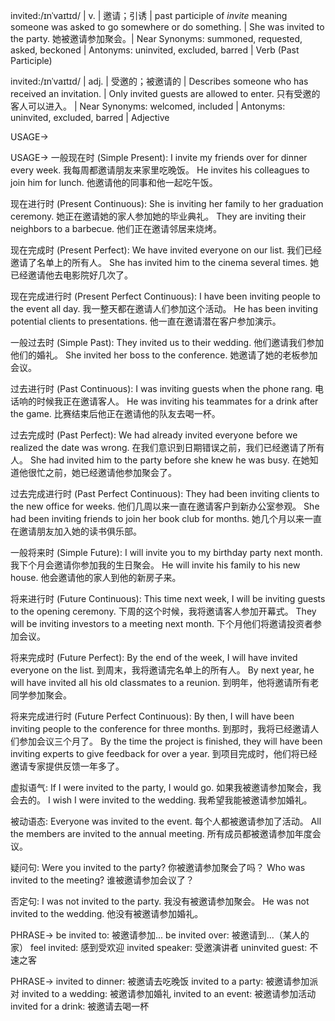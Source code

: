 invited:/ɪnˈvaɪtɪd/ | v. | 邀请；引诱 |  past participle of *invite* meaning someone was asked to go somewhere or do something. |  She was invited to the party. 她被邀请参加聚会。| Near Synonyms: summoned, requested, asked, beckoned | Antonyms: uninvited, excluded, barred | Verb (Past Participle)

invited:/ɪnˈvaɪtɪd/ | adj. | 受邀的；被邀请的 |  Describes someone who has received an invitation. |  Only invited guests are allowed to enter. 只有受邀的客人可以进入。 | Near Synonyms: welcomed, included | Antonyms: uninvited, excluded, barred | Adjective


USAGE->

USAGE->
一般现在时 (Simple Present):
I invite my friends over for dinner every week.  我每周都邀请朋友来家里吃晚饭。
He invites his colleagues to join him for lunch. 他邀请他的同事和他一起吃午饭。

现在进行时 (Present Continuous):
She is inviting her family to her graduation ceremony. 她正在邀请她的家人参加她的毕业典礼。
They are inviting their neighbors to a barbecue. 他们正在邀请邻居来烧烤。


现在完成时 (Present Perfect):
We have invited everyone on our list. 我们已经邀请了名单上的所有人。
She has invited him to the cinema several times. 她已经邀请他去电影院好几次了。


现在完成进行时 (Present Perfect Continuous):
I have been inviting people to the event all day. 我一整天都在邀请人们参加这个活动。
He has been inviting potential clients to presentations. 他一直在邀请潜在客户参加演示。


一般过去时 (Simple Past):
They invited us to their wedding. 他们邀请我们参加他们的婚礼。
She invited her boss to the conference. 她邀请了她的老板参加会议。


过去进行时 (Past Continuous):
I was inviting guests when the phone rang.  电话响的时候我正在邀请客人。
He was inviting his teammates for a drink after the game.  比赛结束后他正在邀请他的队友去喝一杯。


过去完成时 (Past Perfect):
We had already invited everyone before we realized the date was wrong.  在我们意识到日期错误之前，我们已经邀请了所有人。
She had invited him to the party before she knew he was busy.  在她知道他很忙之前，她已经邀请他参加聚会了。


过去完成进行时 (Past Perfect Continuous):
They had been inviting clients to the new office for weeks.  他们几周以来一直在邀请客户到新办公室参观。
She had been inviting friends to join her book club for months.  她几个月以来一直在邀请朋友加入她的读书俱乐部。


一般将来时 (Simple Future):
I will invite you to my birthday party next month.  我下个月会邀请你参加我的生日聚会。
He will invite his family to his new house.  他会邀请他的家人到他的新房子来。


将来进行时 (Future Continuous):
This time next week, I will be inviting guests to the opening ceremony. 下周的这个时候，我将邀请客人参加开幕式。
They will be inviting investors to a meeting next month.  下个月他们将邀请投资者参加会议。


将来完成时 (Future Perfect):
By the end of the week, I will have invited everyone on the list. 到周末，我将邀请完名单上的所有人。
By next year, he will have invited all his old classmates to a reunion. 到明年，他将邀请所有老同学参加聚会。


将来完成进行时 (Future Perfect Continuous):
By then, I will have been inviting people to the conference for three months. 到那时，我将已经邀请人们参加会议三个月了。
By the time the project is finished, they will have been inviting experts to give feedback for over a year.  到项目完成时，他们将已经邀请专家提供反馈一年多了。


虚拟语气:
If I were invited to the party, I would go.  如果我被邀请参加聚会，我会去的。
I wish I were invited to the wedding. 我希望我能被邀请参加婚礼。


被动语态:
Everyone was invited to the event.  每个人都被邀请参加了活动。
All the members are invited to the annual meeting.  所有成员都被邀请参加年度会议。


疑问句:
Were you invited to the party? 你被邀请参加聚会了吗？
Who was invited to the meeting? 谁被邀请参加会议了？


否定句:
I was not invited to the party. 我没有被邀请参加聚会。
He was not invited to the wedding. 他没有被邀请参加婚礼。




PHRASE->
be invited to: 被邀请参加...
be invited over: 被邀请到...（某人的家）
feel invited: 感到受欢迎
invited speaker: 受邀演讲者
uninvited guest: 不速之客



PHRASE->
invited to dinner: 被邀请去吃晚饭
invited to a party: 被邀请参加派对
invited to a wedding: 被邀请参加婚礼
invited to an event: 被邀请参加活动
invited for a drink: 被邀请去喝一杯
